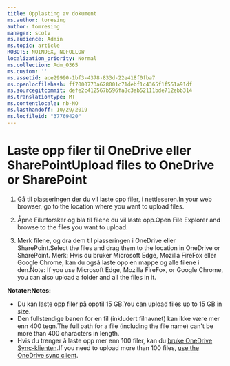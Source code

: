 ```yaml
---
title: Opplasting av dokument
ms.author: toresing
author: tomresing
manager: scotv
ms.audience: Admin
ms.topic: article
ROBOTS: NOINDEX, NOFOLLOW
localization_priority: Normal
ms.collection: Adm_O365
ms.custom: ''
ms.assetid: ace29990-1bf3-4378-833d-22e418f0fba7
ms.openlocfilehash: ff7000773a628001c71debf1c4365f1f551a91df
ms.sourcegitcommit: defe2c412567b596fa8c3ab52111bde712ebb314
ms.translationtype: MT
ms.contentlocale: nb-NO
ms.lasthandoff: 10/29/2019
ms.locfileid: "37769420"
---
```

# <a name="upload-files-to-onedrive-or-sharepoint"></a><span data-ttu-id="b3bd1-102">Laste opp filer til OneDrive eller SharePoint</span><span class="sxs-lookup"><span data-stu-id="b3bd1-102">Upload files to OneDrive or SharePoint</span></span>

1. <span data-ttu-id="b3bd1-103">Gå til plasseringen der du vil laste opp filer, i nettleseren.</span><span class="sxs-lookup"><span data-stu-id="b3bd1-103">In your web browser, go to the location where you want to upload files.</span></span>
    
2. <span data-ttu-id="b3bd1-104">Åpne Filutforsker og bla til filene du vil laste opp.</span><span class="sxs-lookup"><span data-stu-id="b3bd1-104">Open File Explorer and browse to the files you want to upload.</span></span>
    
3. <span data-ttu-id="b3bd1-105">Merk filene, og dra dem til plasseringen i OneDrive eller SharePoint.</span><span class="sxs-lookup"><span data-stu-id="b3bd1-105">Select the files and drag them to the location in OneDrive or SharePoint.</span></span> <span data-ttu-id="b3bd1-106">Merk: Hvis du bruker Microsoft Edge, Mozilla FireFox eller Google Chrome, kan du også laste opp en mappe og alle filene i den.</span><span class="sxs-lookup"><span data-stu-id="b3bd1-106">Note: If you use Microsoft Edge, Mozilla FireFox, or Google Chrome, you can also upload a folder and all the files in it.</span></span>
    
<span data-ttu-id="b3bd1-107">**Notater:**</span><span class="sxs-lookup"><span data-stu-id="b3bd1-107">**Notes:**</span></span>

- <span data-ttu-id="b3bd1-108">Du kan laste opp filer på opptil 15 GB.</span><span class="sxs-lookup"><span data-stu-id="b3bd1-108">You can upload files up to 15 GB in size.</span></span> 
- <span data-ttu-id="b3bd1-109">Den fullstendige banen for en fil (inkludert filnavnet) kan ikke være mer enn 400 tegn.</span><span class="sxs-lookup"><span data-stu-id="b3bd1-109">The full path for a file (including the file name) can't be more than 400 characters in length.</span></span> 
- <span data-ttu-id="b3bd1-110">Hvis du trenger å laste opp mer enn 100 filer, kan du [bruke OneDrive Sync-klienten](https://go.microsoft.com/fwlink/?linkid=866427).</span><span class="sxs-lookup"><span data-stu-id="b3bd1-110">If you need to upload more than 100 files, [use the OneDrive sync client](https://go.microsoft.com/fwlink/?linkid=866427).</span></span> 
  

